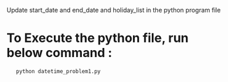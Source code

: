 Update start_date and end_date and holiday_list in the python program file
# To Execute the python file, run below command : 
       python datetime_problem1.py
